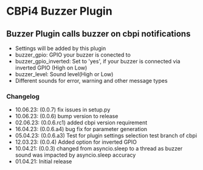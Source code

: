 # CBPi4 Buzzer Plugin

## Buzzer Plugin calls buzzer on cbpi notifications

- Settings will be added by this plugin
- buzzer_gpio: GPIO your buzzer is conected to
- buzzer_gpio_inverted: Set to 'yes', if your buzzer is connected via inverted GPIO (High on Low)
- buzzer_level: Sound level(High or Low)
- Different sounds for error, warning and other message types

### Changelog

- 10.06.23: (0.0.7) fix issues in setup.py
- 10.06.23: (0.0.6) bump version to release
- 02.06.23: (0.0.6.rc1) added cbpi version requirement
- 16.04.23: (0.0.6.a4) bug fix for parameter generation
- 05.04.23: (0.0.6.a3) Test for plugin settings selection test branch of cbpi
- 12.03.23: (0.0.4) Added option for inverted GPIO
- 10.04.21: (0.0.3) changed from asyncio.sleep to a thread as buzzer sound was impacted by asyncio.sleep accuracy
- 01.04.21: Initial release
